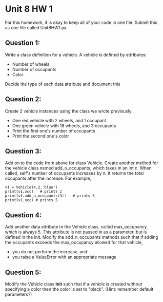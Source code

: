 # Unit 8 HW 1
For this homework, it is okay to keep all of your code in one file. Submit this as one file called Unit8HW1.py
## Question 1:
Write a class definition for a vehicle. A vehicle is defined by attributes:
* Number of wheels
* Number of occupants
* Color

Decide the type of each data attribute and document this

## Question 2:
Create 2 vehicle instances using the class we wrote previously. 
* One red vehicle with 2 wheels, and 1 occupant
* One green vehicle with 18 wheels, and 3 occupants
* Print the first one's number of occupants
* Print the second one's color

## Question 3:
Add on to the code from above for class Vehicle.
Create another method for the vehicle class named add_n_occupants, which takes in an int n. 
When called, self's number of occupants increases by n. It returns the total occupants after the increase. 
For example,

```
v1 = Vehicle(4,2,'blue')
print(v1.occ)   # prints 2
print(v1.add_n_occupants(3))   # prints 5
print(v1.occ) # prints 5
```

## Question 4:
Add another data attribute to the Vehicle class, called max_occupancy,
which is always 5. This attribute is not passed in as a parameter, but 
is defined in the init.
Modify the add_n_occupants methods such that if adding the occupants exceeds the max_occupancy allowed for that vehicle, 
  * you do not perform the increase, and
  * you raise a ValueError with an appropriate message

## Question 5:
Modify the Vehicle class __init__ such that if a vehicle is created without specifying a color then the color is set to "black".
(Hint: remember default parameters?)
